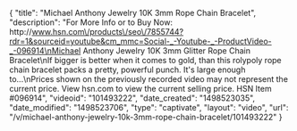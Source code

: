{
    "title": "Michael Anthony Jewelry 10K 3mm Rope Chain Bracelet",
    "description": "For More Info or to Buy Now: http:\/\/www.hsn.com\/products\/seo\/7855744?rdr=1&sourceid=youtube&cm_mmc=Social-_-Youtube-_-ProductVideo-_-096914\nMichael Anthony Jewelry 10K 3mm Glitter Rope Chain Bracelet\nIf bigger is better when it comes to gold, than this rolypoly rope chain bracelet packs a pretty, powerful punch. It's large enough to...\nPrices shown on the previously recorded video may not represent the current price.  View hsn.com to view the current selling price. HSN Item #096914",
    "videoid": "101493222",
    "date_created": "1498523035",
    "date_modified": "1498523706",
    "type": "captivate",
    "layout": "video",
    "url": "\/v\/michael-anthony-jewelry-10k-3mm-rope-chain-bracelet\/101493222"
}